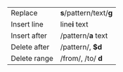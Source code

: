 |             |                      |
| ----------- | -------------------- |
| Replace     | **s**/pattern/text/**g** |
| Insert line | line**i** text   |
|Insert after|/pattern/**a** text|
|Delete after|/pattern/, **$d**|
|Delete range|/from/, /to/ **d**